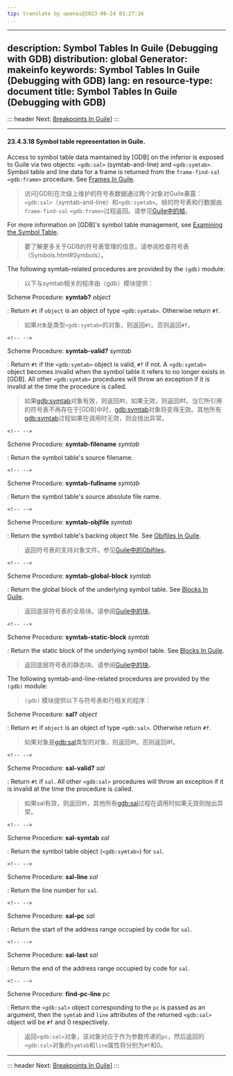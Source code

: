```yaml
---
tip: translate by openai@2023-06-24 03:27:16
...
```

---
description: Symbol Tables In Guile (Debugging with GDB)
distribution: global
Generator: makeinfo
keywords: Symbol Tables In Guile (Debugging with GDB)
lang: en
resource-type: document
title: Symbol Tables In Guile (Debugging with GDB)
---
::: header
Next: [Breakpoints In Guile](Breakpoints-In-Guile.html#Breakpoints-In-Guile)]
:::

---

#### 23.4.3.18 Symbol table representation in Guile.


Access to symbol table data maintained by [GDB] on the inferior is exposed to Guile via two objects: `<gdb:sal>` (symtab-and-line) and `<gdb:symtab>`. Symbol table and line data for a frame is returned from the `frame-find-sal` `<gdb:frame>` procedure. See [Frames In Guile](Frames-In-Guile.html#Frames-In-Guile).

> 访问[GDB]在次级上维护的符号表数据通过两个对象对Guile暴露：`<gdb:sal>`（symtab-and-line）和`<gdb:symtab>`。帧的符号表和行数据由`frame-find-sal` `<gdb:frame>`过程返回。请参见[Guile中的帧](Frames-In-Guile.html#Frames-In-Guile)。


For more information on [GDB]'s symbol table management, see [Examining the Symbol Table](Symbols.html#Symbols).

> 要了解更多关于GDB的符号表管理的信息，请参阅检查符号表（Symbols.html#Symbols）。


The following symtab-related procedures are provided by the `(gdb)` module:

> 以下与symtab相关的程序由（gdb）模块提供：

Scheme Procedure: **symtab?** *object*


:   Return `#t` if `object` is an object of type `<gdb:symtab>`. Otherwise return `#f`.

> 如果`对象`是类型`<gdb:symtab>`的对象，则返回`#t`。否则返回`#f`。

```
<!-- -->
```

Scheme Procedure: **symtab-valid?** *symtab*


:   Return `#t` if the `<gdb:symtab>` object is valid, `#f` if not. A `<gdb:symtab>` object becomes invalid when the symbol table it refers to no longer exists in [GDB]. All other `<gdb:symtab>` procedures will throw an exception if it is invalid at the time the procedure is called.

> 如果<gdb:symtab>对象有效，则返回#t，如果无效，则返回#f。当它所引用的符号表不再存在于[GDB]中时，<gdb:symtab>对象将变得无效。其他所有<gdb:symtab>过程如果在调用时无效，则会抛出异常。

```
<!-- -->
```

Scheme Procedure: **symtab-filename** *symtab*

:   Return the symbol table's source filename.

```
<!-- -->
```

Scheme Procedure: **symtab-fullname** *symtab*

:   Return the symbol table's source absolute file name.

```
<!-- -->
```

Scheme Procedure: **symtab-objfile** *symtab*


:   Return the symbol table's backing object file. See [Objfiles In Guile](Objfiles-In-Guile.html#Objfiles-In-Guile).

> 返回符号表的支持对象文件。参见[Guile中的Objfiles](Objfiles-In-Guile.html#Objfiles-In-Guile)。

```
<!-- -->
```

Scheme Procedure: **symtab-global-block** *symtab*


:   Return the global block of the underlying symbol table. See [Blocks In Guile](Blocks-In-Guile.html#Blocks-In-Guile).

> 返回底层符号表的全局块。请参阅[Guile中的块](Blocks-In-Guile.html#Blocks-In-Guile)。

```
<!-- -->
```

Scheme Procedure: **symtab-static-block** *symtab*


:   Return the static block of the underlying symbol table. See [Blocks In Guile](Blocks-In-Guile.html#Blocks-In-Guile).

> 返回底层符号表的静态块。请参阅[Guile中的块](Blocks-In-Guile.html#Blocks-In-Guile)。


The following symtab-and-line-related procedures are provided by the `(gdb)` module:

> `(gdb)` 模块提供以下与符号表和行相关的程序：

Scheme Procedure: **sal?** *object*


:   Return `#t` if `object` is an object of type `<gdb:sal>`. Otherwise return `#f`.

> 如果对象是<gdb:sal>类型的对象，则返回#t。否则返回#f。

```
<!-- -->
```

Scheme Procedure: **sal-valid?** *sal*


:   Return `#t` if `sal`. All other `<gdb:sal>` procedures will throw an exception if it is invalid at the time the procedure is called.

> 如果sal有效，则返回#t，其他所有<gdb:sal>过程在调用时如果无效则抛出异常。

```
<!-- -->
```

Scheme Procedure: **sal-symtab** *sal*

:   Return the symbol table object (`<gdb:symtab>`) for `sal`.

```
<!-- -->
```

Scheme Procedure: **sal-line** *sal*

:   Return the line number for `sal`.

```
<!-- -->
```

Scheme Procedure: **sal-pc** *sal*

:   Return the start of the address range occupied by code for `sal`.

```
<!-- -->
```

Scheme Procedure: **sal-last** *sal*

:   Return the end of the address range occupied by code for `sal`.

```
<!-- -->
```

Scheme Procedure: **find-pc-line** *pc*


:   Return the `<gdb:sal>` object corresponding to the `pc` is passed as an argument, then the `symtab` and `line` attributes of the returned `<gdb:sal>` object will be `#f` and 0 respectively.

> 返回`<gdb:sal>`对象，该对象对应于作为参数传递的`pc`，然后返回的`<gdb:sal>`对象的`symtab`和`line`属性将分别为`#f`和0。

---

::: header
Next: [Breakpoints In Guile](Breakpoints-In-Guile.html#Breakpoints-In-Guile)]
:::
